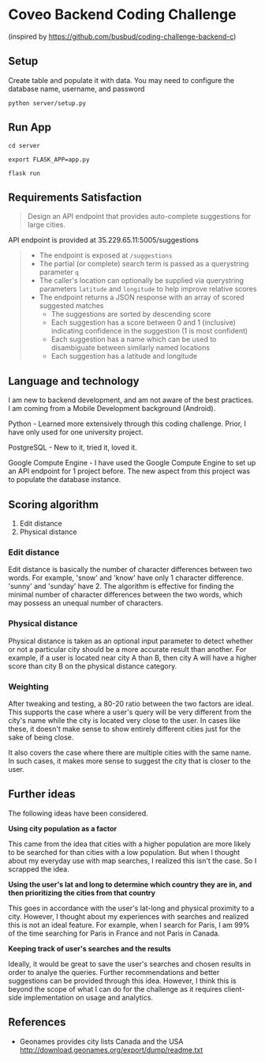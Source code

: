 # Coveo Backend Coding Challenge
(inspired by https://github.com/busbud/coding-challenge-backend-c)

## Setup

Create table and populate it with data.
You may need to configure the database name, username, and password

`python server/setup.py`

## Run App

`cd server`

`export FLASK_APP=app.py`

`flask run`

## Requirements Satisfaction

> Design an API endpoint that provides auto-complete suggestions for large cities.

API endpoint is provided at 35.229.65.11:5005/suggestions

> - The endpoint is exposed at `/suggestions`
> - The partial (or complete) search term is passed as a querystring parameter `q`
> - The caller's location can optionally be supplied via querystring parameters `latitude` and `longitude` to help improve relative scores
> - The endpoint returns a JSON response with an array of scored suggested matches
>     - The suggestions are sorted by descending score
>     - Each suggestion has a score between 0 and 1 (inclusive) indicating confidence in the suggestion (1 is most confident)
>     - Each suggestion has a name which can be used to disambiguate between similarly named locations
>     - Each suggestion has a latitude and longitude

## Language and technology

I am new to backend development, and am not aware of the best practices. I am coming from a Mobile Development background (Android).

Python - Learned more extensively through this coding challenge. Prior, I have only used for one university project.

PostgreSQL - New to it, tried it, loved it.

Google Compute Engine - I have used the Google Compute Engine to set up an API endpoint for 1 project before. The new aspect from this project was to populate the database instance.

## Scoring algorithm

1. Edit distance
2. Physical distance

### Edit distance

Edit distance is basically the number of character differences between two words. For example, 'snow' and 'know' have only 1 character difference. 'sunny' and 'sunday' have 2. The algorithm is effective for finding the minimal number of character differences between the two words, which may possess an unequal number of characters.

### Physical distance

Physical distance is taken as an optional input parameter to detect whether or not a particular city should be a more accurate result than another. For example, if a user is located near city A than B, then city A will have a higher score than city B on the physical distance category.

### Weighting 

After tweaking and testing, a 80-20 ratio between the two factors are ideal. This supports the case where a user's query will be very different from the city's name while the city is located very close to the user. In cases like these, it doesn't make sense to show entirely different cities just for the sake of being close.

It also covers the case where there are multiple cities with the same name. In such cases, it makes more sense to suggest the city that is closer to the user.

## Further ideas

The following ideas have been considered.

**Using city population as a factor** 

This came from the idea that cities with a higher population are more likely to be searched for than cities with a low population. But when I thought about my everyday use with map searches, I realized this isn't the case. So I scrapped the idea.

**Using the user's lat and long to determine which country they are in, and then prioritizing the cities from that country**

This goes in accordance with the user's lat-long and physical proximity to a city. However, I thought about my experiences with searches and realized this is not an ideal feature. For example, when I search for Paris, I am 99% of the time searching for Paris in France and not Paris in Canada.

**Keeping track of user's searches and the results**

Ideally, it would be great to save the user's searches and chosen results in order to analye the queries. Further recommendations and better suggestions can be provided through this idea. However, I think this is beyond the scope of what I can do for the challenge as it requires client-side implementation on usage and analytics.

## References

- Geonames provides city lists Canada and the USA http://download.geonames.org/export/dump/readme.txt
